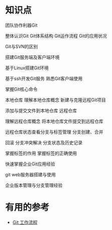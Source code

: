 
# 知识点

团队协作利器Git

整体认识Git Git体系结构 Git运作流程 Git的应用状况

Git与SVN的区别

搭建Git服务端及客户端环境

基于Linux搭建Git环境

基于ssh开发Git服务  熟悉Git客户端使用

掌握Git核心命令

本地仓库  理解本地仓库概念  新建与克隆远程Git项目


添加与提交文件到本地仓库  远程仓库

理解远程仓库概念  将本地仓库文件提交到远程仓库

远程仓库状态查看分支与标签管理  分支创建、合并

回滚  分支冲突解决  分支状态及历史记录

掌握标签的作用  掌握标签的正确使用

快速掌握企业Git应用经验

git web服务器搭建与使用

企业版本管理与分支管理经验



# 有用的参考

* [Git 工作流程](http://www.ruanyifeng.com/blog/2015/12/git-workflow.html)
